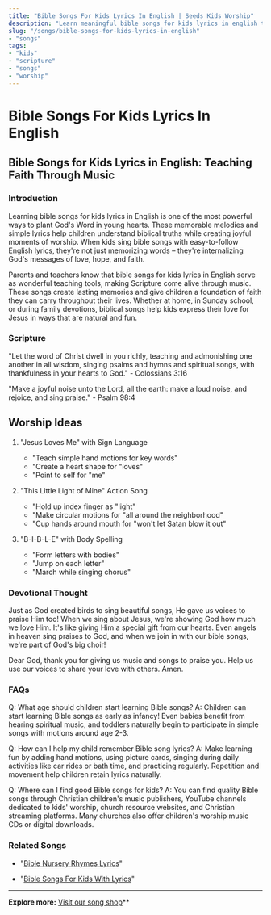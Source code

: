 ```yaml
---
title: "Bible Songs For Kids Lyrics In English | Seeds Kids Worship"
description: "Learn meaningful bible songs for kids lyrics in english that teach Scripture through music. Interactive worship resources for kids and families."
slug: "/songs/bible-songs-for-kids-lyrics-in-english"
- "songs"
tags:
- "kids"
- "scripture"
- "songs"
- "worship"
---
```


# Bible Songs For Kids Lyrics In English

## Bible Songs for Kids Lyrics in English: Teaching Faith Through Music

### Introduction
Learning bible songs for kids lyrics in English is one of the most powerful ways to plant God's Word in young hearts. These memorable melodies and simple lyrics help children understand biblical truths while creating joyful moments of worship. When kids sing bible songs with easy-to-follow English lyrics, they're not just memorizing words – they're internalizing God's messages of love, hope, and faith.

Parents and teachers know that bible songs for kids lyrics in English serve as wonderful teaching tools, making Scripture come alive through music. These songs create lasting memories and give children a foundation of faith they can carry throughout their lives. Whether at home, in Sunday school, or during family devotions, biblical songs help kids express their love for Jesus in ways that are natural and fun.

### Scripture
"Let the word of Christ dwell in you richly, teaching and admonishing one another in all wisdom, singing psalms and hymns and spiritual songs, with thankfulness in your hearts to God." - Colossians 3:16

"Make a joyful noise unto the Lord, all the earth: make a loud noise, and rejoice, and sing praise." - Psalm 98:4

## Worship Ideas
1. "Jesus Loves Me" with Sign Language
   - "Teach simple hand motions for key words"
   - "Create a heart shape for "loves"
   - "Point to self for "me"

2. "This Little Light of Mine" Action Song
   - "Hold up index finger as "light"
   - "Make circular motions for "all around the neighborhood"
   - "Cup hands around mouth for "won't let Satan blow it out"

3. "B-I-B-L-E" with Body Spelling
   - "Form letters with bodies"
   - "Jump on each letter"
   - "March while singing chorus"

### Devotional Thought
Just as God created birds to sing beautiful songs, He gave us voices to praise Him too! When we sing about Jesus, we're showing God how much we love Him. It's like giving Him a special gift from our hearts. Even angels in heaven sing praises to God, and when we join in with our bible songs, we're part of God's big choir!

Dear God, thank you for giving us music and songs to praise you. Help us use our voices to share your love with others. Amen.

### FAQs

Q: What age should children start learning Bible songs?
A: Children can start learning Bible songs as early as infancy! Even babies benefit from hearing spiritual music, and toddlers naturally begin to participate in simple songs with motions around age 2-3.

Q: How can I help my child remember Bible song lyrics?
A: Make learning fun by adding hand motions, using picture cards, singing during daily activities like car rides or bath time, and practicing regularly. Repetition and movement help children retain lyrics naturally.

Q: Where can I find good Bible songs for kids?
A: You can find quality Bible songs through Christian children's music publishers, YouTube channels dedicated to kids' worship, church resource websites, and Christian streaming platforms. Many churches also offer children's worship music CDs or digital downloads.

### Related Songs

- "[Bible Nursery Rhymes Lyrics](/songs/bible-nursery-rhymes-lyrics/)"

- "[Bible Songs For Kids With Lyrics](/songs/bible-songs-for-kids-with-lyrics/)"

---

**Explore more:** [Visit our song shop](https://seedskidsworship.com/shop)**

<!-- Schema Markup -->
<script type="application/ld+json">
{
  "@context": "https://schema.org",
  "@type": "MusicRecording",
  "name": "Bible Songs For Kids Lyrics In English",
  "byArtist": {
    "@type": "MusicGroup",
    "name": "Seeds Kids Worship"
  },
  "isFamilyFriendly": true,
  "url": "https://seedskidsworship.com/songs/bible-songs-for-kids-lyrics-in-english/"
}
</script>